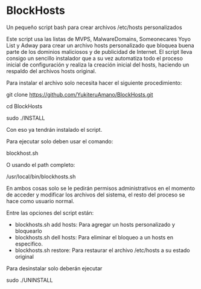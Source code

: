 BlockHosts
==========

Un pequeño script bash para crear archivos /etc/hosts personalizados

Este script usa las listas de MVPS, MalwareDomains, Someonecares
Yoyo List y Adway para crear un archivo hosts personalizado que bloquea
buena parte de los dominios maliciosos y de publicidad de Internet.
El script lleva consigo un sencillo instalador que a su vez automatiza
todo el proceso inicial de configuración y realiza la creación inicial
del hosts, haciendo un respaldo del archivos hosts original.

Para instalar el archivo solo necesita hacer el siguiente procedimiento:

git clone https://github.com/YukiteruAmano/BlockHosts.git

cd BlockHosts

sudo ./INSTALL

Con eso ya tendrán instalado el script.

Para ejecutar solo deben usar el comando:

blockhost.sh

O usando el path completo:

/usr/local/bin/blockhosts.sh

En ambos cosas solo se le pedirán permisos administrativos en el momento
de acceder y modificar los archivos del sistema, el resto del proceso se
hace como usuario normal.

Entre las opciones del script están:

* blockhosts.sh add hosts: Para agregar un hosts personalizado y bloquearlo
* blockhosts.sh dell hosts: Para eliminar el bloqueo a un hosts en especifico.
* blockhosts.sh restore: Para restaurar el archivo /etc/hosts a su estado original

Para desinstalar solo deberán ejecutar

sudo ./UNINSTALL
